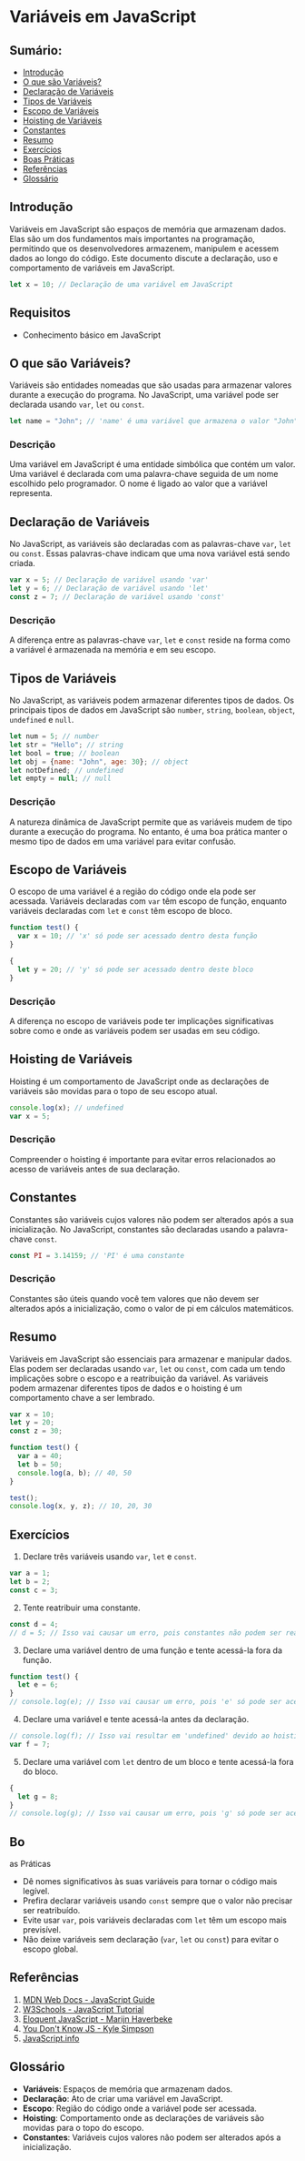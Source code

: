 # Variáveis em JavaScript
## Sumário:
  - [Introdução](#introdução)
  - [O que são Variáveis?](#o-que-são-variáveis)
  - [Declaração de Variáveis](#declaração-de-variáveis)
  - [Tipos de Variáveis](#tipos-de-variáveis)
  - [Escopo de Variáveis](#escopo-de-variáveis)
  - [Hoisting de Variáveis](#hoisting-de-variáveis)
  - [Constantes](#constantes)
  - [Resumo](#resumo)
  - [Exercícios](#exercícios)
  - [Boas Práticas](#boas-práticas)
  - [Referências](#referências)
  - [Glossário](#glossário)

## Introdução
Variáveis em JavaScript são espaços de memória que armazenam dados. Elas são um dos fundamentos mais importantes na programação, permitindo que os desenvolvedores armazenem, manipulem e acessem dados ao longo do código. Este documento discute a declaração, uso e comportamento de variáveis em JavaScript.

```javascript
let x = 10; // Declaração de uma variável em JavaScript
```

## Requisitos
  - Conhecimento básico em JavaScript

## O que são Variáveis?
Variáveis são entidades nomeadas que são usadas para armazenar valores durante a execução do programa. No JavaScript, uma variável pode ser declarada usando `var`, `let` ou `const`.

```javascript
let name = "John"; // 'name' é uma variável que armazena o valor "John"
```
### Descrição
Uma variável em JavaScript é uma entidade simbólica que contém um valor. Uma variável é declarada com uma palavra-chave seguida de um nome escolhido pelo programador. O nome é ligado ao valor que a variável representa.

## Declaração de Variáveis
No JavaScript, as variáveis são declaradas com as palavras-chave `var`, `let` ou `const`. Essas palavras-chave indicam que uma nova variável está sendo criada.

```javascript
var x = 5; // Declaração de variável usando 'var'
let y = 6; // Declaração de variável usando 'let'
const z = 7; // Declaração de variável usando 'const'
```
### Descrição
A diferença entre as palavras-chave `var`, `let` e `const` reside na forma como a variável é armazenada na memória e em seu escopo.

## Tipos de Variáveis
No JavaScript, as variáveis podem armazenar diferentes tipos de dados. Os principais tipos de dados em JavaScript são `number`, `string`, `boolean`, `object`, `undefined` e `null`.

```javascript
let num = 5; // number
let str = "Hello"; // string
let bool = true; // boolean
let obj = {name: "John", age: 30}; // object
let notDefined; // undefined
let empty = null; // null
```
### Descrição
A natureza dinâmica de JavaScript permite que as variáveis mudem de tipo durante a execução do programa. No entanto, é uma boa prática manter o mesmo tipo de dados em uma variável para evitar confusão.

## Escopo de Variáveis
O escopo de uma variável é a região do código onde ela pode ser acessada. Variáveis declaradas com `var` têm escopo de função, enquanto variáveis declaradas com `let` e `const` têm escopo de bloco.

```javascript
function test() {
  var x = 10; // 'x' só pode ser acessado dentro desta função
}

{
  let y = 20; // 'y' só pode ser acessado dentro deste bloco
}
```
### Descrição
A diferença no escopo de variáveis pode ter implicações significativas sobre como e onde as variáveis podem ser usadas em seu código.

## Hoisting de Variáveis
Hoisting é um comportamento de JavaScript onde as declarações de variáveis são movidas para o topo de seu escopo atual.

```javascript
console.log(x); // undefined
var x = 5;
```
### Descrição
Compreender o hoisting é importante para evitar erros relacionados ao acesso de variáveis antes de sua declaração.

## Constantes
Constantes são variáveis cujos valores não podem ser alterados após a sua inicialização. No JavaScript, constantes são declaradas usando a palavra-chave `const`.

```javascript
const PI = 3.14159; // 'PI' é uma constante
```
### Descrição
Constantes são úteis quando você tem valores que não devem ser alterados após a inicialização, como o valor de pi em cálculos matemáticos.

## Resumo
Variáveis em JavaScript são essenciais para armazenar e manipular dados. Elas podem ser declaradas usando `var`, `let` ou `const`, com cada um tendo implicações sobre o escopo e a reatribuição da variável. As variáveis podem armazenar diferentes tipos de dados e o hoisting é um comportamento chave a ser lembrado.

```javascript
var x = 10;
let y = 20;
const z = 30;

function test() {
  var a = 40;
  let b = 50;
  console.log(a, b); // 40, 50
}

test();
console.log(x, y, z); // 10, 20, 30
```

## Exercícios
1. Declare três variáveis usando `var`, `let` e `const`.

```javascript
var a = 1;
let b = 2;
const c = 3;
```

2. Tente reatribuir uma constante.

```javascript
const d = 4;
// d = 5; // Isso vai causar um erro, pois constantes não podem ser reatribuídas
```

3. Declare uma variável dentro de uma função e tente acessá-la fora da função.

```javascript
function test() {
  let e = 6;
}
// console.log(e); // Isso vai causar um erro, pois 'e' só pode ser acessado dentro da função 'test'
```

4. Declare uma variável e tente acessá-la antes da declaração.

```javascript
// console.log(f); // Isso vai resultar em 'undefined' devido ao hoisting
var f = 7;
```

5. Declare uma variável com `let` dentro de um bloco e tente acessá-la fora do bloco.

```javascript
{
  let g = 8;
}
// console.log(g); // Isso vai causar um erro, pois 'g' só pode ser acessado dentro do bloco
```

## Bo

as Práticas
- Dê nomes significativos às suas variáveis para tornar o código mais legível.
- Prefira declarar variáveis usando `const` sempre que o valor não precisar ser reatribuído.
- Evite usar `var`, pois variáveis declaradas com `let` têm um escopo mais previsível.
- Não deixe variáveis sem declaração (`var`, `let` ou `const`) para evitar o escopo global.

## Referências
1. [MDN Web Docs - JavaScript Guide](https://developer.mozilla.org/en-US/docs/Web/JavaScript/Guide)
2. [W3Schools - JavaScript Tutorial](https://www.w3schools.com/js/default.asp)
3. [Eloquent JavaScript - Marijn Haverbeke](https://eloquentjavascript.net/)
4. [You Don't Know JS - Kyle Simpson](https://github.com/getify/You-Dont-Know-JS)
5. [JavaScript.info](https://javascript.info/)

## Glossário
- **Variáveis**: Espaços de memória que armazenam dados.
- **Declaração**: Ato de criar uma variável em JavaScript.
- **Escopo**: Região do código onde a variável pode ser acessada.
- **Hoisting**: Comportamento onde as declarações de variáveis são movidas para o topo do escopo.
- **Constantes**: Variáveis cujos valores não podem ser alterados após a inicialização.